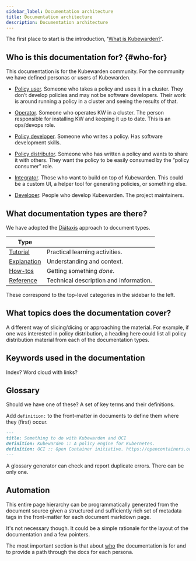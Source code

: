 ```yaml
---
sidebar_label: Documentation architecture
title: Documentation architecture
description: Documentation architecture
---
```


The first place to start is the introduction, '[What is Kubewarden?](introduction.md)'.

## Who is this documentation for? {#who-for}

This documentation is for the Kubewarden community.
For the community we have defined personas or users of Kubewarden.

- [Policy user](personas/kubewarden-user).
Someone who takes a policy and uses it in a cluster.
They don’t develop policies and may not be software developers.
Their work is around running a policy in a cluster and seeing the results of that.

- [Operator](personas/kubewarden-operator).
Someone who operates KW in a cluster.
The person responsible for installing KW and keeping it up to date.
This is an ops/devops role.

- [Policy developer](personas/kubewarden-policy-developer).
Someone who writes a policy. Has software development skills.

- [Policy distributor](personas/kubewarden-distributor).
Someone who has written a policy and wants to share it with others.
They want the policy to be easily consumed by the “policy consumer” role.

- [Integrator](personas/kubewarden-integrator).
Those who want to build on top of Kubewarden.
This could be a custom UI, a helper tool for generating policies, or something else.

- [Developer](personas/kubewarden-developer).
People who develop Kubewarden. The project maintainers.

## What documentation types are there?

We have adopted the [Diátaxis](https://diataxis.fr) approach to document types.

|Type||
|---|---|
|[Tutorial](doc-types/tutorial)|Practical learning activities.|
|[Explanation](doc-types/explanation)|Understanding and context.|
|[How-tos](doc-types/howto)|Getting something *done*.|
|[Reference](doc-types/reference)|Technical description and information.|

These correspond to the top-level categories in the sidebar to the left.

## What topics does the documentation cover?

A different way of slicing/dicing or approaching the material.
For example, if one was interested in policy distribution,
a heading here could list all policy distribution material from each of the documentation types.

## Keywords used in the documentation

Index? Word cloud with links?

## Glossary

Should we have one of these? A set of key terms and their definitions.

Add `definition:` to the front-matter in documents to define them where they (first) occur.

```markdown
---
title: Something to do with Kubewarden and OCI
definition: Kubewarden :: A policy engine for Kubernetes.
definition: OCI :: Open Container initiative. https://opencontainers.org
---
```

A glossary generator can check and report duplicate errors.
There can be only one.

## Automation

This entire page hierarchy can be programmatically generated from the document source given a structured and sufficiently rich set of metadata tags in the front-matter for each document markdown page.

It's not necessary though.
It could be a simple rationale for the layout of the documentation and a few pointers.

The most important section is that about [who](#who-for) the documentation is for and to provide a path through the docs for each persona.
